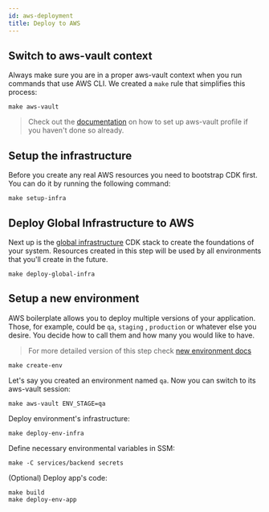 ```yaml
---
id: aws-deployment
title: Deploy to AWS
---
```


## Switch to aws-vault context

Always make sure you are in a proper aws-vault context when you run commands that use AWS CLI.
We created a `make` rule that simplifies this process:

```shell
make aws-vault
```

> Check out the [documentation](https://github.com/99designs/aws-vault) on how to set up aws-vault profile if you haven't done so already.

## Setup the infrastructure

Before you create any real AWS resources you need to bootstrap CDK first. You can do it by running the following command:

```shell
make setup-infra
```

## Deploy Global Infrastructure to AWS

Next up is the [global infrastructure](/docs/infrastructure-components.md#global-infrastructure) CDK stack to create
the foundations of your system. Resources created in this step will be used by all environments that you'll create in the
future.

```shell
make deploy-global-infra
```

## Setup a new environment

AWS boilerplate allows you to deploy multiple versions of your application. Those, for example, could be `qa`, `staging`
, `production` or whatever else you desire. You decide how to call them and how many you would like to have.

> For more detailed version of this step check [new environment docs](aws-environment.md)

```shell
make create-env
```

Let's say you created an environment named `qa`. Now you can switch to its aws-vault session:

```shell
make aws-vault ENV_STAGE=qa
```

Deploy environment's infrastructure:

```shell
make deploy-env-infra
```

Define necessary environmental variables in SSM:

```shell
make -C services/backend secrets
```

(Optional) Deploy app's code:

```shell
make build
make deploy-env-app
```
